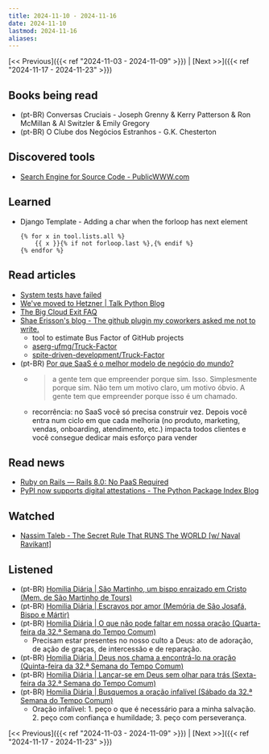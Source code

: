 ```yaml
---
title: 2024-11-10 - 2024-11-16
date: 2024-11-10
lastmod: 2024-11-16
aliases:
---
```


[<< Previous]({{< ref "2024-11-03 - 2024-11-09" >}}) | [Next >>]({{< ref "2024-11-17 - 2024-11-23" >}})

## Books being read
- (pt-BR) Conversas Cruciais - Joseph Grenny & Kerry Patterson & Ron McMillan &
  Al Switzler & Emily Gregory
- (pt-BR) O Clube dos Negócios Estranhos - G.K. Chesterton

## Discovered tools
- [Search Engine for Source Code - PublicWWW.com](https://publicwww.com)

## Learned
- Django Template - Adding a char when the forloop has next element
    ```
    {% for x in tool.lists.all %}
        {{ x }}{% if not forloop.last %},{% endif %}
    {% endfor %}
    ```

## Read articles
- [System tests have failed](https://world.hey.com/dhh/system-tests-have-failed-d90af718)
- [We've moved to Hetzner | Talk Python Blog](https://talkpython.fm/blog/posts/we-have-moved-to-hetzner)
- [The Big Cloud Exit FAQ](https://world.hey.com/dhh/the-big-cloud-exit-faq-20274010)
- [Shae Erisson's blog - The github plugin my coworkers asked me not to write.](https://www.scannedinavian.com/the-github-plugin-my-coworkers-asked-me-not-to-write.html)
    * tool to estimate Bus Factor of GitHub projects
    * [aserg-ufmg/Truck-Factor](https://github.com/aserg-ufmg/Truck-Factor)
    * [spite-driven-development/Truck-Factor](https://github.com/spite-driven-development/Truck-Factor)
- (pt-BR) [Por que SaaS é o melhor modelo de negócio do mundo?](https://moacirmoda.substack.com/p/por-que-saas-e-o-melhor-modelo-de)
    * > a gente tem que empreender porque sim. Isso. Simplesmente porque sim.
      > Não tem um motivo claro, um motivo óbvio. A gente tem que empreender
      > porque isso é um chamado.
    * recorrência: no SaaS você só precisa construir vez. Depois você entra
      num ciclo em que cada melhoria (no produto, marketing, vendas,
      onboarding, atendimento, etc.) impacta todos clientes e você consegue
      dedicar mais esforço para vender

## Read news
- [Ruby on Rails &mdash; Rails 8.0: No PaaS Required](https://rubyonrails.org/2024/11/7/rails-8-no-paas-required)
- [PyPI now supports digital attestations - The Python Package Index Blog](https://blog.pypi.org/posts/2024-11-14-pypi-now-supports-digital-attestations)

## Watched
- [Nassim Taleb - The Secret Rule That RUNS The WORLD [w/ Naval Ravikant]](https://www.youtube.com/watch?v=MwlW2aamDFc)

## Listened
- (pt-BR) [Homilia Diária | São Martinho, um bispo enraizado em Cristo (Mem. de São Martinho de Tours)](https://www.youtube.com/watch?v=07UBYCTMyBU)
- (pt-BR) [Homilia Diária | Escravos por amor (Memória de São Josafá, Bispo e Mártir)](https://www.youtube.com/watch?v=8W8LoFTjo3w)
- (pt-BR) [Homilia Diária | O que não pode faltar em nossa oração (Quarta-feira da 32.ª Semana do Tempo Comum)](https://www.youtube.com/watch?v=FndScPQXdVk)
    * Precisam estar presentes no nosso culto a Deus: ato de adoração, de
      ação de graças, de intercessão e de reparação.
- (pt-BR) [Homilia Diária | Deus nos chama a encontrá-lo na oração (Quinta-feira da 32.ª Semana do Tempo Comum)](https://www.youtube.com/watch?v=GhDVHzQZNrk)
- (pt-BR) [Homilia Diária | Lançar-se em Deus sem olhar para trás (Sexta-feira da 32.ª Semana do Tempo Comum)](https://www.youtube.com/watch?v=V35jIYzKMpk)
- (pt-BR) [Homilia Diária | Busquemos a oração infalível (Sábado da 32.ª Semana do Tempo Comum)](https://www.youtube.com/watch?v=5SUThw7rfSI)
    * Oração infalível: 1. peço o que é necessário para a minha
      salvação. 2. peço com confiança e humildade; 3. peço com
      perseverança.

[<< Previous]({{< ref "2024-11-03 - 2024-11-09" >}}) | [Next >>]({{< ref "2024-11-17 - 2024-11-23" >}})

